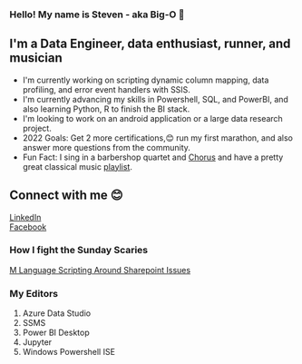 ### Hello! My name is Steven - aka Big-O 🦒

## I'm a Data Engineer, data enthusiast, runner, and musician

- I'm currently working on scripting dynamic column mapping, data profiling, and error event handlers with SSIS.
- I'm currently advancing my skills in Powershell, SQL, and PowerBI, and also learning Python, R to finish the BI stack. 
- I'm looking to work on an android application or a large data research project.
- 2022 Goals: Get 2 more certifications,😊 run my first marathon, and also answer more questions from the community. 
- Fun Fact: I sing in a barbershop quartet and [Chorus] and have a pretty great classical music [playlist].

## Connect with me 😊
[LinkedIn]  <br />
[Facebook]
<br />

### How I fight the Sunday Scaries
[M Language Scripting Around Sharepoint Issues] <br />

### My Editors
<ol>
  <li>Azure Data Studio</li>
  <li>SSMS</li>
  <li>Power BI Desktop</li>
  <li>Jupyter</li>
  <li>Windows Powershell ISE</li>
</ol>


[Facebook]: https://www.facebook.com/
[LinkedIn]: https://www.linkedin.com/in/steven-harris-11196412a/
[M Language Scripting Around Sharepoint Issues]: https://lnkd.in/gGc5xUTB
[playlist]: https://open.spotify.com/playlist/4BQGOn1zHCiAqMKcaYXtx0?si=fce071e2b4734825
[Chorus]: https://circlecitysound.org/
